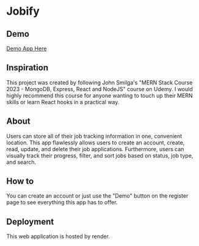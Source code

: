 # Jobify

## Demo

[Demo App Here](https://mern-course-jobify-knmu.onrender.com)

## Inspiration

This project was created by following John Smilga's "MERN Stack Course 2023 - MongoDB, Express, React and NodeJS" course on Udemy. I would highly recommend this course for anyone wanting to touch up their MERN skills or learn React hooks in a practical way.

## About

Users can store all of their job tracking information in one, convenient location. This app flawlessly allows users to create an account, create, read, update, and delete their job applications. Furthermore, users can visually track their progress, filter, and sort jobs based on status, job type, and search.

## How to

You can create an account or just use the "Demo" button on the register page to see everything this app has to offer.

## Deployment

This web application is hosted by render.
